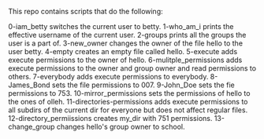 This repo contains scripts that do the following:

0-iam_betty switches the current user to betty.
1-who_am_i prints the effective username of the current user.
2-groups prints all the groups the user is a part of.
3-new_owner changes the owner of the file hello to the user betty.
4-empty creates an empty file called hello.
5-execute adds execute permissions to the owner of hello.
6-mulitple_permissions adds execute permissions to the owner and group owner and read permissions to others.
7-everybody adds execute permissions to everybody.
8-James_Bond sets the file permissions to 007.
9-John_Doe sets the fie permissions to 753.
10-mirror_permissions sets the permissions of hello to the ones of olleh.
11-directories-permissions adds execute permissions to all subdirs of the current dir for everyone but does not affect regular files.
12-directory_permiissions creates my_dir with 751 permissions.
13-change_group changes hello's group owner to school.

